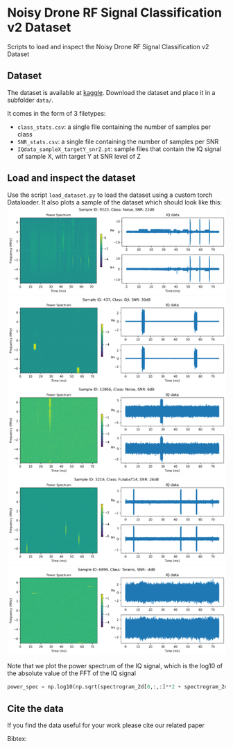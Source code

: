 # Noisy Drone RF Signal Classification v2 Dataset
Scripts to load and inspect the Noisy Drone RF Signal Classification v2 Dataset

## Dataset
The dataset is available at [kaggle](https://www.kaggle.com/datasets/sgluege/noisy-drone-rf-signal-classification-v2). Download the dataset and place it in a subfolder `data/`. 

It comes in the form of 3 filetypes:
- `class_stats.csv`: a single file containing the number of samples per class
- `SNR_stats.csv`:  a single file containing the number of samples per SNR
- `IQdata_sampleX_targetY_snrZ.pt`: sample files that contain the IQ signal of sample X, with target Y at SNR level of Z

## Load and inspect the dataset
Use the script `load_dataset.py` to load the dataset using a custom torch Dataloader. It also plots a sample of the dataset which should look like this: 
![sample_input_data.png](doc/img/Noise_snr22.png)
![sample_input_data.png](doc/img/DJI_snr30.png)
![sample_input_data.png](doc/img/DJI_snr6.png)
![sample_input_data.png](doc/img/FutabaT14_snr26.png)
![sample_input_data.png](doc/img/Taranis_snr-4.png)


Note that we plot the power spectrum of the IQ signal, which is the log10 of the absolute value of the FFT of the IQ signal 
```python
power_spec = np.log10(np.sqrt(spectrogram_2d[0,:,:]**2 + spectrogram_2d[1,:,:]**2))
```
## Cite the data

If you find the data useful for your work please cite our related paper 

Bibtex:
```

```
